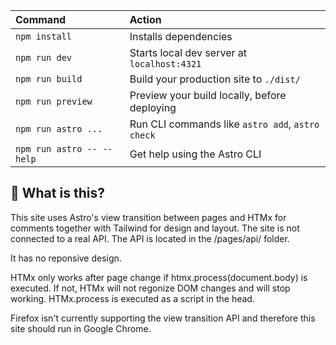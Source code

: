 | Command                   | Action                                           |
| :------------------------ | :----------------------------------------------- |
| `npm install`             | Installs dependencies                            |
| `npm run dev`             | Starts local dev server at `localhost:4321`      |
| `npm run build`           | Build your production site to `./dist/`          |
| `npm run preview`         | Preview your build locally, before deploying     |
| `npm run astro ...`       | Run CLI commands like `astro add`, `astro check` |
| `npm run astro -- --help` | Get help using the Astro CLI                     |

## 👀 What is this?

This site uses Astro's view transition between pages and HTMx for comments together with Tailwind for design and layout. The site is not connected to a real API.
The API is located in the /pages/api/ folder.

It has no reponsive design.

HTMx only works after page change if htmx.process(document.body) is executed. If not, HTMx will not regonize DOM changes and will stop working. HTMx.process is executed as a script in the head.

Firefox isn't currently supporting the view transition API and therefore this site should run in Google Chrome.
